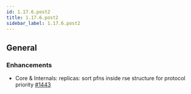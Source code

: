 ```yaml
---
id: 1.17.6.post2
title: 1.17.6.post2
sidebar_label: 1.17.6.post2
---
```


## General

### Enhancements

-   Core & Internals: replicas: sort pfns inside rse structure for
    protocol priority
    [\#1443](https://github.com/rucio/rucio/issues/1443)
